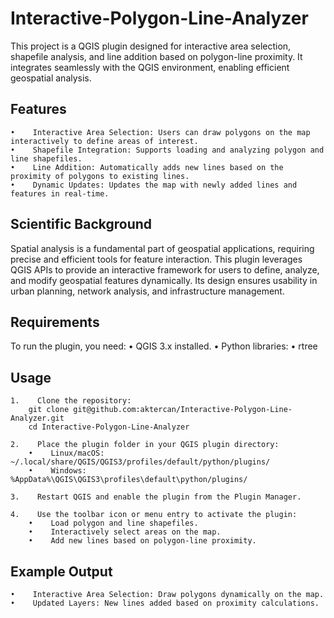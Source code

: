 # Interactive-Polygon-Line-Analyzer

This project is a QGIS plugin designed for interactive area selection, shapefile
analysis, and line addition based on polygon-line proximity. It integrates
seamlessly with the QGIS environment, enabling efficient geospatial analysis.

## Features

    •    Interactive Area Selection: Users can draw polygons on the map interactively to define areas of interest.
    •    Shapefile Integration: Supports loading and analyzing polygon and line shapefiles.
    •    Line Addition: Automatically adds new lines based on the proximity of polygons to existing lines.
    •    Dynamic Updates: Updates the map with newly added lines and features in real-time.

## Scientific Background

Spatial analysis is a fundamental part of geospatial applications, requiring
precise and efficient tools for feature interaction. This plugin leverages QGIS
APIs to provide an interactive framework for users to define, analyze, and modify
geospatial features dynamically. Its design ensures usability in urban planning,
network analysis, and infrastructure management.

## Requirements

To run the plugin, you need:
    •    QGIS 3.x installed.
    •    Python libraries:
        •    rtree

## Usage

    1.    Clone the repository:
        git clone git@github.com:aktercan/Interactive-Polygon-Line-Analyzer.git
        cd Interactive-Polygon-Line-Analyzer
        
    2.    Place the plugin folder in your QGIS plugin directory:
        •    Linux/macOS: ~/.local/share/QGIS/QGIS3/profiles/default/python/plugins/
        •    Windows: %AppData%\QGIS\QGIS3\profiles\default\python/plugins/
    
    3.    Restart QGIS and enable the plugin from the Plugin Manager.
    
    4.    Use the toolbar icon or menu entry to activate the plugin:
        •    Load polygon and line shapefiles.
        •    Interactively select areas on the map.
        •    Add new lines based on polygon-line proximity.

## Example Output

    •    Interactive Area Selection: Draw polygons dynamically on the map.
    •    Updated Layers: New lines added based on proximity calculations.


